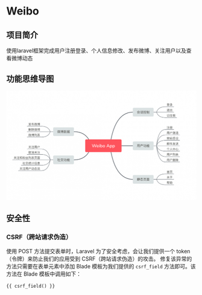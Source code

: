 # Weibo

## 项目简介



使用laravel框架完成用户注册登录、个人信息修改、发布微博、关注用户以及查看微博动态
## 功能思维导图


  <img src="pics/1.png">


## 安全性

###  CSRF（跨站请求伪造）
使用 POST 方法提交表单时，Laravel 为了安全考虑，会让我们提供一个 token（令牌）来防止我们的应用受到 CSRF（跨站请求伪造）的攻击。
修复该异常的方法只需要在表单元素中添加 Blade 模板为我们提供的 `csrf_field` 方法即可。该方法在 Blade 模板中调用如下：
```html
{{ csrf_field() }}
```
